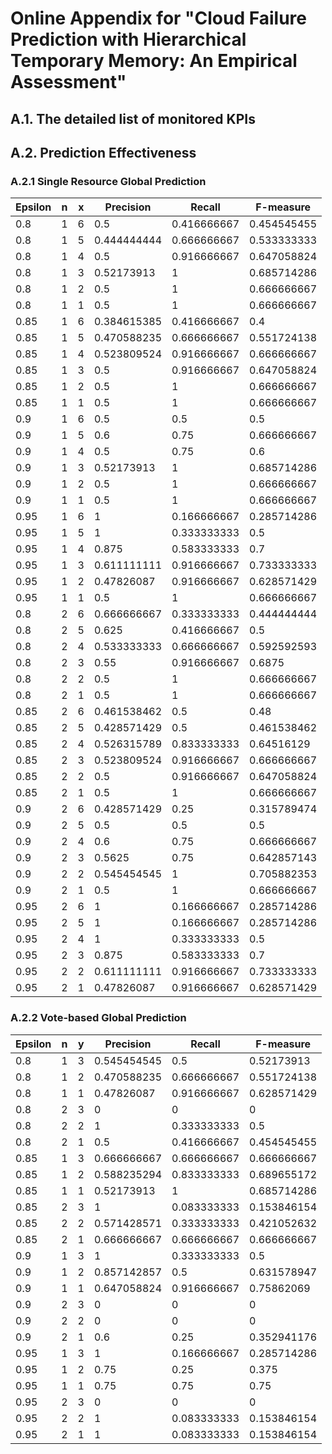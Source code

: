 # Online Appendix for "Cloud Failure Prediction with Hierarchical Temporary Memory: An Empirical Assessment"

## A.1. The detailed list of monitored KPIs

## A.2. Prediction Effectiveness

### A.2.1 Single Resource Global Prediction

| Epsilon | n | x | Precision   | Recall      | F-measure   |
| ------- | - | - | ----------- | ----------- | ----------- |
| 0.8     | 1 | 6 | 0.5         | 0.416666667 | 0.454545455 |
| 0.8     | 1 | 5 | 0.444444444 | 0.666666667 | 0.533333333 |
| 0.8     | 1 | 4 | 0.5         | 0.916666667 | 0.647058824 |
| 0.8     | 1 | 3 | 0.52173913  | 1           | 0.685714286 |
| 0.8     | 1 | 2 | 0.5         | 1           | 0.666666667 |
| 0.8     | 1 | 1 | 0.5         | 1           | 0.666666667 |
| 0.85    | 1 | 6 | 0.384615385 | 0.416666667 | 0.4         |
| 0.85    | 1 | 5 | 0.470588235 | 0.666666667 | 0.551724138 |
| 0.85    | 1 | 4 | 0.523809524 | 0.916666667 | 0.666666667 |
| 0.85    | 1 | 3 | 0.5         | 0.916666667 | 0.647058824 |
| 0.85    | 1 | 2 | 0.5         | 1           | 0.666666667 |
| 0.85    | 1 | 1 | 0.5         | 1           | 0.666666667 |
| 0.9     | 1 | 6 | 0.5         | 0.5         | 0.5         |
| 0.9     | 1 | 5 | 0.6         | 0.75        | 0.666666667 |
| 0.9     | 1 | 4 | 0.5         | 0.75        | 0.6         |
| 0.9     | 1 | 3 | 0.52173913  | 1           | 0.685714286 |
| 0.9     | 1 | 2 | 0.5         | 1           | 0.666666667 |
| 0.9     | 1 | 1 | 0.5         | 1           | 0.666666667 |
| 0.95    | 1 | 6 | 1           | 0.166666667 | 0.285714286 |
| 0.95    | 1 | 5 | 1           | 0.333333333 | 0.5         |
| 0.95    | 1 | 4 | 0.875       | 0.583333333 | 0.7         |
| 0.95    | 1 | 3 | 0.611111111 | 0.916666667 | 0.733333333 |
| 0.95    | 1 | 2 | 0.47826087  | 0.916666667 | 0.628571429 |
| 0.95    | 1 | 1 | 0.5         | 1           | 0.666666667 |
| 0.8     | 2 | 6 | 0.666666667 | 0.333333333 | 0.444444444 |
| 0.8     | 2 | 5 | 0.625       | 0.416666667 | 0.5         |
| 0.8     | 2 | 4 | 0.533333333 | 0.666666667 | 0.592592593 |
| 0.8     | 2 | 3 | 0.55        | 0.916666667 | 0.6875      |
| 0.8     | 2 | 2 | 0.5         | 1           | 0.666666667 |
| 0.8     | 2 | 1 | 0.5         | 1           | 0.666666667 |
| 0.85    | 2 | 6 | 0.461538462 | 0.5         | 0.48        |
| 0.85    | 2 | 5 | 0.428571429 | 0.5         | 0.461538462 |
| 0.85    | 2 | 4 | 0.526315789 | 0.833333333 | 0.64516129  |
| 0.85    | 2 | 3 | 0.523809524 | 0.916666667 | 0.666666667 |
| 0.85    | 2 | 2 | 0.5         | 0.916666667 | 0.647058824 |
| 0.85    | 2 | 1 | 0.5         | 1           | 0.666666667 |
| 0.9     | 2 | 6 | 0.428571429 | 0.25        | 0.315789474 |
| 0.9     | 2 | 5 | 0.5         | 0.5         | 0.5         |
| 0.9     | 2 | 4 | 0.6         | 0.75        | 0.666666667 |
| 0.9     | 2 | 3 | 0.5625      | 0.75        | 0.642857143 |
| 0.9     | 2 | 2 | 0.545454545 | 1           | 0.705882353 |
| 0.9     | 2 | 1 | 0.5         | 1           | 0.666666667 |
| 0.95    | 2 | 6 | 1           | 0.166666667 | 0.285714286 |
| 0.95    | 2 | 5 | 1           | 0.166666667 | 0.285714286 |
| 0.95    | 2 | 4 | 1           | 0.333333333 | 0.5         |
| 0.95    | 2 | 3 | 0.875       | 0.583333333 | 0.7         |
| 0.95    | 2 | 2 | 0.611111111 | 0.916666667 | 0.733333333 |
| 0.95    | 2 | 1 | 0.47826087  | 0.916666667 | 0.628571429 |

### A.2.2 Vote-based Global Prediction

| Epsilon | n | y | Precision   | Recall      | F-measure   |
| ------- | - | - | ----------- | ----------- | ----------- |
| 0.8     | 1 | 3 | 0.545454545 | 0.5         | 0.52173913  |
| 0.8     | 1 | 2 | 0.470588235 | 0.666666667 | 0.551724138 |
| 0.8     | 1 | 1 | 0.47826087  | 0.916666667 | 0.628571429 |
| 0.8     | 2 | 3 | 0           | 0           | 0           |
| 0.8     | 2 | 2 | 1           | 0.333333333 | 0.5         |
| 0.8     | 2 | 1 | 0.5         | 0.416666667 | 0.454545455 |
| 0.85    | 1 | 3 | 0.666666667 | 0.666666667 | 0.666666667 |
| 0.85    | 1 | 2 | 0.588235294 | 0.833333333 | 0.689655172 |
| 0.85    | 1 | 1 | 0.52173913  | 1           | 0.685714286 |
| 0.85    | 2 | 3 | 1           | 0.083333333 | 0.153846154 |
| 0.85    | 2 | 2 | 0.571428571 | 0.333333333 | 0.421052632 |
| 0.85    | 2 | 1 | 0.666666667 | 0.666666667 | 0.666666667 |
| 0.9     | 1 | 3 | 1           | 0.333333333 | 0.5         |
| 0.9     | 1 | 2 | 0.857142857 | 0.5         | 0.631578947 |
| 0.9     | 1 | 1 | 0.647058824 | 0.916666667 | 0.75862069  |
| 0.9     | 2 | 3 | 0           | 0           | 0           |
| 0.9     | 2 | 2 | 0           | 0           | 0           |
| 0.9     | 2 | 1 | 0.6         | 0.25        | 0.352941176 |
| 0.95    | 1 | 3 | 1           | 0.166666667 | 0.285714286 |
| 0.95    | 1 | 2 | 0.75        | 0.25        | 0.375       |
| 0.95    | 1 | 1 | 0.75        | 0.75        | 0.75        |
| 0.95    | 2 | 3 | 0           | 0           | 0           |
| 0.95    | 2 | 2 | 1           | 0.083333333 | 0.153846154 |
| 0.95    | 2 | 1 | 1           | 0.083333333 | 0.153846154 |.
